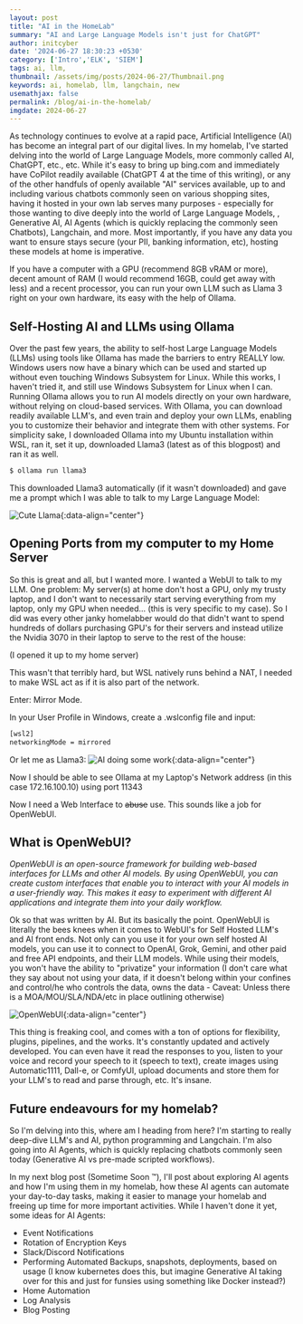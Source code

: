 ```yaml
---
layout: post
title: "AI in the HomeLab"
summary: "AI and Large Language Models isn't just for ChatGPT"
author: initcyber
date: '2024-06-27 18:30:23 +0530'
category: ['Intro','ELK', 'SIEM']
tags: ai, llm, 
thumbnail: /assets/img/posts/2024-06-27/Thumbnail.png
keywords: ai, homelab, llm, langchain, new
usemathjax: false
permalink: /blog/ai-in-the-homelab/
imgdate: 2024-06-27
---
```


As technology continues to evolve at a rapid pace, Artificial Intelligence (AI) has become an integral part of our digital lives. In my homelab, I've started delving into the world of Large Language Models, more commonly called AI, ChatGPT, etc., etc. While it's easy to bring up bing.com and immediately have CoPilot readily available (ChatGPT 4 at the time of this writing), or any of the other handfuls of openly available "AI" services available, up to and including various chatbots commonly seen on various shopping sites, having it hosted in your own lab serves many purposes - especially for those wanting to dive deeply into the world of Large Language Models, , Generative AI, AI Agents (which is quickly replacing the commonly seen Chatbots), Langchain, and more. Most importantly, if you have any data you want to ensure stays secure (your PII, banking information, etc), hosting these models at home is imperative.

If you have a computer with a GPU (recommend 8GB vRAM or more), decent amount of RAM (I would recommend 16GB, could get away with less) and a recent processor, you can run your own LLM such as Llama 3 right on your own hardware, its easy with the help of Ollama.


## Self-Hosting AI and LLMs using Ollama

Over the past few years, the ability to self-host Large Language Models (LLMs) using tools like Ollama has made the barriers to entry REALLY low. Windows users now have a binary which can be used and started up without even touching Windows Subsystem for Linux. While this works, I haven't tried it, and still use Windows Subsystem for Linux when I can. Running Ollama allows you to run AI models directly on your own hardware, without relying on cloud-based services. With Ollama, you can download readily available LLM's, and even train and deploy your own LLMs, enabling you to customize their behavior and integrate them with other systems. For simplicity sake, I downloaded Ollama into my Ubuntu installation within WSL, ran it, set it up, downloaded Llama3 (latest as of this blogpost) and ran it as well.

```bash
$ ollama run llama3
```
This downloaded Llama3 automatically (if it wasn't downloaded) and gave me a prompt which I was able to talk to my Large Language Model:

![Cute Llama](/assets/img/posts/{{page.imgdate}}/2.png){:data-align="center"}



## Opening Ports from my computer to my Home Server

So this is great and all, but I wanted more. I wanted a WebUI to talk to my LLM. One problem: My server(s) at home don't host a GPU, only my trusty laptop, and I don't want to necessarily start serving everything from my laptop, only my GPU when needed... (this is very specific to my case). So I did was every other janky homelabber would do that didn't want to spend hundreds of dollars purchasing GPU's for their servers and instead utilize the Nvidia 3070 in their laptop to serve to the rest of the house:

(I opened it up to my home server)

This wasn't that terribly hard, but WSL natively runs behind a NAT, I needed to make WSL act as if it is also part of the network.

Enter: Mirror Mode.

In your User Profile in Windows, create a .wslconfig file and input:
```bash
[wsl2]
networkingMode = mirrored
```

Or let me as Llama3:
![AI doing some work](/assets/img/posts/{{page.imgdate}}/3.png){:data-align="center"}

Now I should be able to see Ollama at my Laptop's Network address (in this case 172.16.100.10) using port 11343

Now I need a Web Interface to ~~abuse~~ use. This sounds like a job for OpenWebUI.


## What is OpenWebUI?


*OpenWebUI is an open-source framework for building web-based interfaces for LLMs and other AI models. By using OpenWebUI, you can create custom interfaces that enable you to interact with your AI models in a user-friendly way. This makes it easy to experiment with different AI applications and integrate them into your daily workflow.*

Ok so that was written by AI. But its basically the point. OpenWebUI is literally the bees knees when it comes to WebUI's for Self Hosted LLM's and AI front ends. Not only can you use it for your own self hosted AI models, you can use it to connect to OpenAI, Grok, Gemini, and other paid and free API endpoints, and their LLM models. While using their models, you won't have the ability to "privatize" your information (I don't care what they say about not using your data, if it doesn't belong within your confines and control/he who controls the data, owns the data - Caveat: Unless there is a MOA/MOU/SLA/NDA/etc in place outlining otherwise)

![OpenWebUI](/assets/img/posts/{{page.imgdate}}/4.png){:data-align="center"}

This thing is freaking cool, and comes with a ton of options for flexibility, plugins, pipelines, and the works. It's constantly updated and actively developed. You can even have it read the responses to you, listen to your voice and record your speech to it (speech to text), create images using Automatic1111, Dall-e, or ComfyUI, upload documents and store them for your LLM's to read and parse through, etc. It's insane.

## Future endeavours for my homelab?

So I'm delving into this, where am I heading from here? I'm starting to really deep-dive LLM's and AI, python programming and Langchain. I'm also going into AI Agents, which is quickly replacing chatbots commonly seen today (Generative AI vs pre-made scripted workflows). 


In my next blog post (Sometime Soon ™), I'll post about exploring AI agents and how I'm using them in my homelab, how these AI agents can automate your day-to-day tasks, making it easier to manage your homelab and freeing up time for more important activities. While I haven't done it yet, some ideas for AI Agents:

- Event Notifications
- Rotation of Encryption Keys
- Slack/Discord Notifications
- Performing Automated Backups, snapshots, deployments, based on usage (I know kubernetes does this, but imagine Generative AI taking over for this and just for funsies using something like Docker instead?)
- Home Automation
- Log Analysis
- Blog Posting












